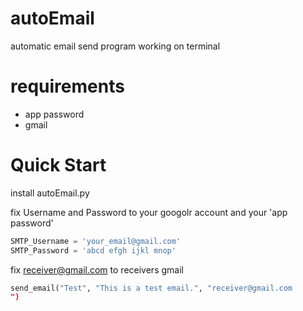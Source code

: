 # autoEmail
automatic email send program working on terminal

# requirements
- app password
- gmail

# Quick Start
install autoEmail.py

fix Username and Password to your googolr account and your 'app password'
```python
SMTP_Username = 'your_email@gmail.com'
SMTP_Password = 'abcd efgh ijkl mnop'
```

fix receiver@gmail.com to receivers gmail
```python
send_email("Test", "This is a test email.", "receiver@gmail.com
")
```
